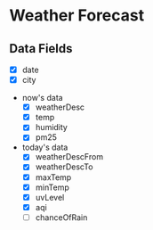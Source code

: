 # Weather Forecast

## Data Fields

- [x] date
- [x] city
- now's data
    - [x] weatherDesc
    - [x] temp
    - [x] humidity
    - [x] pm25
- today's data
    - [x] weatherDescFrom
    - [x] weatherDescTo
    - [x] maxTemp
    - [x] minTemp
    - [x] uvLevel
    - [x] aqi
    - [ ] chanceOfRain
